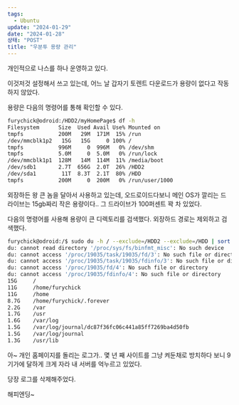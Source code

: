 ```yaml
---
tags:
  - Ubuntu
update: "2024-01-29"
date: "2024-01-28"
상태: "POST"
title: "우분투 용량 관리"
---
```

개인적으로 나스를 하나 운영하고 있다. 

이것저것 설정해서 쓰고 있는데, 어느 날 갑자기 토렌트 다운로드가 용량이 없다고 작동하지 않았다. 

용량은 다음의 명령어를 통해 확인할 수 있다. 

```bash
furychick@odroid:/HDD2/myHomePage$ df -h
Filesystem      Size  Used Avail Use% Mounted on
tmpfs           200M   29M  171M  15% /run
/dev/mmcblk1p2   15G   15G     0 100% /
tmpfs           996M     0  996M   0% /dev/shm
tmpfs           5.0M     0  5.0M   0% /run/lock
/dev/mmcblk1p1  128M   14M  114M  11% /media/boot
/dev/sdb1       2.7T  656G  2.0T  26% /HDD2
/dev/sda1        11T  8.3T  2.1T  80% /HDD
tmpfs           200M     0  200M   0% /run/user/1000
```

외장하든 왕 큰 놈을 달아서 사용하고 있는데, 오드로이드다보니 메인 OS가 깔리는 드라이브는 15gb짜리 작은 용량이다.. 그 드라이브가 100퍼센트 꽉 차 있었다. 

다음의 명령어를 사용해 용량이 큰 디렉토리를 검색했다. 외장하드 경로는 제외하고 검색했다. 

```bash
furychick@odroid:/$ sudo du -h / --exclude=/HDD2 --exclude=/HDD | sort -hr | head -n 10
du: cannot read directory '/proc/sys/fs/binfmt_misc': No such device
du: cannot access '/proc/19035/task/19035/fd/3': No such file or directory
du: cannot access '/proc/19035/task/19035/fdinfo/3': No such file or directory
du: cannot access '/proc/19035/fd/4': No such file or directory
du: cannot access '/proc/19035/fdinfo/4': No such file or directory
15G     /
11G     /home/furychick
11G     /home
8.7G    /home/furychick/.forever
2.2G    /var
1.7G    /usr
1.6G    /var/log
1.5G    /var/log/journal/dc87f36fc06c441a85ff7269ba4d50fb
1.5G    /var/log/journal
1.3G    /usr/lib
```

아~ 개인 홈페이지를 돌리는 로그가.. 몇 년 째 사이트를 그냥 켜둔채로 방치하다 보니 9기가에 달하게 크게 자라 내 서버를 억누르고 있었다. 

당장 로그를 삭제해주었다. 

해피엔딩~



